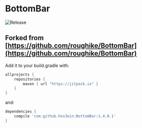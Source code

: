 # BottomBar

![Release](https://img.shields.io/github/release/hos3ein/BottomBar.svg?maxAge=1593000)

## Forked from [https://github.com/roughike/BottomBar](https://github.com/roughike/BottomBar)

Add it to your build.gradle with:
```gradle
allprojects {
    repositories {
        maven { url "https://jitpack.io" }
    }
}
```
and:

```gradle
dependencies {
    compile 'com.github.hos3ein:BottomBar:1.4.0.1'
}
```